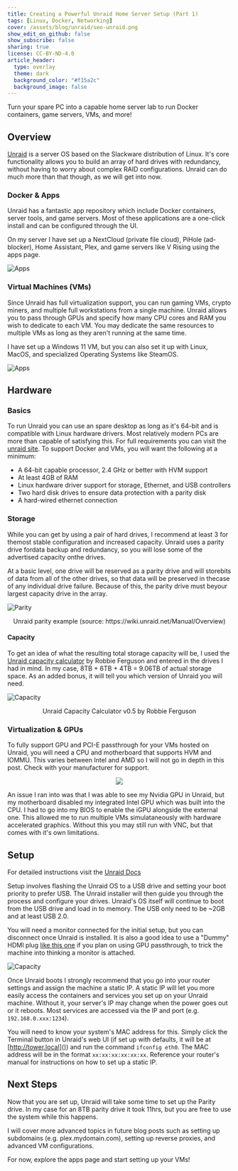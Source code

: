 ```yaml
---
title: Creating a Powerful Unraid Home Server Setup (Part 1)
tags: [Linux, Docker, Networking]
cover: /assets/blog/unraid/seo-unraid.png
show_edit_on_github: false
show_subscribe: false
sharing: true
license: CC-BY-ND-4.0
article_header:
  type: overlay
  theme: dark
  background_color: "#f15a2c"
  background_image: false
---
```


Turn your spare PC into a capable home server lab to run Docker containers, game servers, VMs, and more!

<!--more-->

## Overview

[Unraid](https://unraid.net/) is a server OS based on the Slackware distribution of Linux. It's core functionality allows you to build an array of hard drives with redundancy, without having to worry about complex RAID configurations. Unraid can do much more than that though, as we will get into now.

### Docker & Apps
Unraid has a fantastic app repository which include Docker containers, server tools, and game servers. Most of these applications are a one-click install and can be configured through the UI.

On my server I have set up a NextCloud (private file cloud), PiHole (ad-blocker), Home Assistant, Plex, and game servers like V Rising using the apps page.

![Apps](/assets/blog/unraid/apps.png)

### Virtual Machines (VMs)

Since Unraid has full virtualization support, you can run gaming VMs, crypto miners, and multiple full workstations from a single machine. Unraid allows you to pass through GPUs and specify how many CPU cores and RAM you wish to dedicate to each VM. You may dedicate the same resources to multiple VMs as long as they aren't running at the same time.

I have set up a Windows 11 VM, but you can also set it up with Linux, MacOS, and specialized Operating Systems like SteamOS.

![Apps](/assets/blog/unraid/vms.png)

## Hardware
### Basics

To run Unraid you can use an spare desktop as long as it's 64-bit and is compatible with Linux hardware drivers. Most relatively modern PCs are more than capable of satisfying this. For full requirements you can visit the [unraid site](https://unraid.net/product). To support Docker and VMs, you will want the following at a minimum:

- A 64-bit capable processor, 2.4 GHz or better with HVM support
- At least 4GB of RAM
- Linux hardware driver support for storage, Ethernet, and USB controllers
- Two hard disk drives to ensure data protection with a parity disk
- A hard-wired ethernet connection

### Storage
While you can get by using a pair of hard drives, I recommend at least 3 for themost stable configuration and increased capacity. Unraid uses a parity drive fordata backup and redundancy, so you will lose some of the advertised capacity onthe drives.

At a basic level, one drive will be reserved as a parity drive and will storebits of data from all of the other drives, so that data will be preserved in thecase of any individual drive failure. Because of this, the parity drive must beyour largest capacity drive in the array.

![Parity](/assets/blog/unraid/Parity.png)
<p align="center">Unraid parity example (source: <a>https://wiki.unraid.net/Manual/Overview</a>)</p>

#### Capacity

To get an idea of what the resulting total storage capacity will be, I used the [Unraid capacity calculator](https://unraid.category5.tv/) by Robbie Ferguson and entered in the drives I had in mind. In my case, 8TB + 6TB + 4TB = 9.06TB of actual storage space. As an added bonus, it will tell you which version of Unraid you will need.

![Capacity](/assets/blog/unraid/capacity.png)
<p align="center">Unraid Capacity Calculator v0.5 by Robbie Ferguson</p>

### Virtualization & GPUs

To fully support GPU and PCI-E passthrough for your VMs hosted on Unraid, you will need a CPU and motherboard that supports HVM and IOMMU. This varies between Intel and AMD so I will not go in depth in this post. Check with your manufacturer for support.

<p align="center">
  <img class="image image--xl" src="/assets/blog/unraid/gpu.jpg"/>
</p>

An issue I ran into was that I was able to see my Nvidia GPU in Unraid, but my motherboard disabled my integrated Intel GPU which was built into the CPU. I had to go into my BIOS to enable the iGPU alongside the external one. This allowed me to run multiple VMs simulataneously with hardware accelerated graphics. Without this you may still run with VNC, but that comes with it's own limitations.

## Setup

For detailed instructions visit the [Unraid Docs](https://wiki.unraid.net/Articles/Getting_Started)

Setup involves flashing the Unraid OS to a USB drive and setting your boot priority to prefer USB. The Unraid installer will then guide you through the process and configure your drives. Unraid's OS itself will continue to boot from the USB drive and load in to memory. The USB only need to be ~2GB and at least USB 2.0.

You will need a monitor connected for the initial setup, but you can disconnect once Unraid is installed. It is also a good idea to use a "Dummy" HDMI plug [like this one](https://www.amazon.com/4K-HDMI-Dummy-Plug-3840x2160/dp/B07FB8GJ1Z) if you plan on using GPU passthrough, to trick the machine into thinking a monitor is attached.

![Capacity](/assets/blog/unraid/hdmi.png)

Once Unraid boots I strongly recommend that you go into your router settings and assign the machine a static IP. A static IP will let you more easily access the containers and services you set up on your Unraid machine. Without it, your server's IP may change when the power goes out or it reboots. Most services are accessed via the IP and port (e.g. `192.168.0.xxx:1234`).

You will need to know your system's MAC address for this. Simply click the Terminal button in Unraid's web UI (if set up with defaults, it will be at [http://tower.local]()) and run the command `ifconfig eth0`. The MAC address will be in the format `xx:xx:xx:xx:xx:xx`. Reference your router's manual for instructions on how to set up a static IP.

## Next Steps

Now that you are set up, Unraid will take some time to set up the Parity drive. In my case for an 8TB parity drive it took 11hrs, but you are free to use the system while this happens.

I will cover more advanced topics in future blog posts such as setting up subdomains (e.g. plex.mydomain.com), setting up reverse proxies, and advanced VM configurations.

For now, explore the apps page and start setting up your VMs!
